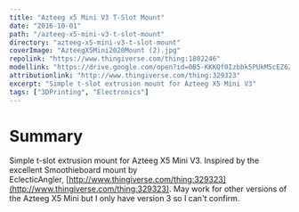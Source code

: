 ```yaml
---
title: "Azteeg x5 Mini V3 T-Slot Mount"
date: "2016-10-01"
path: "/azteeg-x5-mini-v3-t-slot-mount"
directory: "azteeg-x5-mini-v3-t-slot-mount"
coverImage: "AzteegX5Mini2020Mount (2).jpg"
repolink: "https://www.thingiverse.com/thing:1802246"
modellink: "https://drive.google.com/open?id=0B5-KKKQf0Izbbk5PUkM5cEZ6ZjA"
attributionlink: "http://www.thingiverse.com/thing:329323"
excerpt: "Simple t-slot extrusion mount for Azteeg X5 Mini V3"
tags: ["3DPrinting", "Electronics"]
---
```


# Summary

Simple t-slot extrusion mount for Azteeg X5 Mini V3. Inspired by the excellent Smoothieboard mount by EclecticAngler, [http://www.thingiverse.com/thing:329323](http://www.thingiverse.com/thing:329323). May work for other versions of the Azteeg X5 Mini but I only have version 3 so I can't confirm.

